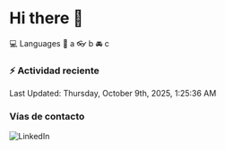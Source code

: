 # Hi there 👋

:computer: Languages
:pencil: a
:eyeglasses: b
:oncoming_automobile: c

### :zap: Actividad reciente
<!--RECENT_ACTIVITY:start-->
<!--RECENT_ACTIVITY:end-->
<!--RECENT_ACTIVITY:last_update-->
Last Updated: Thursday, October 9th, 2025, 1:25:36 AM
<!--RECENT_ACTIVITY:last_update_end-->

### Vías de contacto

![LinkedIn](https://www.linkedin.com/in/irving-hernández-226846205/)
